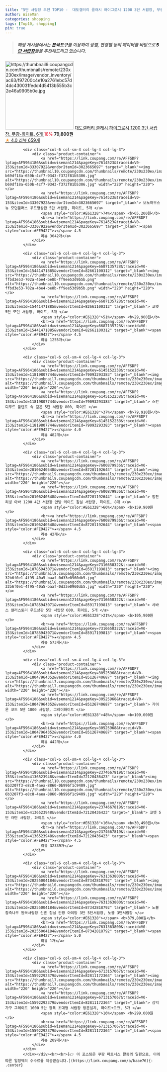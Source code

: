 ```yaml
---
title: "5단 서랍장 추천 TOP10 -  대도갤러리 클래시 하이그로시 1200 3단 서랍장, 무광-화이트, 6개 "
author: WiseMan
categories: shopping
tags: [Top10, shopping]
pin: true
---
```


> ##### 해당 게시물에서는 [**분석도구**](https://itemscout.io/)를 이용하여 **성별**, **연령별** 등의 데이터를 바탕으로 [**5단 서랍장**](https://link.coupang.com/a/baae76)들을 추천해드리고 있습니다.
<div class="container"><div class="row">
            <div class="col-6 col-sm-4 col-lg-4 col-lg-3">
                <div class="product-container">
                    <a href="https://link.coupang.com/re/AFFSDP?lptag=AF5964186&subid=wiseman1214&pageKey=1305059174&traceid=V0-153&itemId=20215763893&vendorItemId=70316504323" target="_blank"><img src="https://thumbnail9.coupangcdn.com/thumbnails/remote/230x230ex/image/vendor_inventory/ac63/f97200c4e10a2761ebc57d4dc430031fedd4d5413b555b3c2e46a9905b0e.jpg" alt="https://thumbnail9.coupangcdn.com/thumbnails/remote/230x230ex/image/vendor_inventory/ac63/f97200c4e10a2761ebc57d4dc430031fedd4d5413b555b3c2e46a9905b0e.jpg" width="220" height="220"></a>
                    <a href="https://link.coupang.com/re/AFFSDP?lptag=AF5964186&subid=wiseman1214&pageKey=1305059174&traceid=V0-153&itemId=20215763893&vendorItemId=70316504323" target="_blank"> 대도갤러리 클래시 하이그로시 1200 3단 서랍장, 무광-화이트, 6개 </a>
                    <span style="color:#E61328">18%</span> <b>79,800원</b>
                    <br><a href="https://link.coupang.com/re/AFFSDP?lptag=AF5964186&subid=wiseman1214&pageKey=1305059174&traceid=V0-153&itemId=20215763893&vendorItemId=70316504323" target="_blank"><span style="color:#FE9427">★</span> 4.0
                    리뷰 659개</a>
                </div>
            </div>
            
            <div class="col-6 col-sm-4 col-lg-4 col-lg-3">
                <div class="product-container">
                    <a href="https://link.coupang.com/re/AFFSDP?lptag=AF5964186&subid=wiseman1214&pageKey=7614523&traceid=V0-153&itemId=33307922&vendorItemId=3023665697" target="_blank"><img src="https://thumbnail10.coupangcdn.com/thumbnails/remote/230x230ex/image/retail/images/548961995136833-b69df18a-650b-4cf7-9343-f372f81b5306.jpg" alt="https://thumbnail10.coupangcdn.com/thumbnails/remote/230x230ex/image/retail/images/548961995136833-b69df18a-650b-4cf7-9343-f372f81b5306.jpg" width="220" height="220"></a>
                    <a href="https://link.coupang.com/re/AFFSDP?lptag=AF5964186&subid=wiseman1214&pageKey=7614523&traceid=V0-153&itemId=33307922&vendorItemId=3023665697" target="_blank"> 보노하우스 뉴 모던플러스 우드형상판 5단 서랍장, 화이트, 5개 </a>
                    <span style="color:#E61328">74%</span> <b>65,200원</b>
                    <br><a href="https://link.coupang.com/re/AFFSDP?lptag=AF5964186&subid=wiseman1214&pageKey=7614523&traceid=V0-153&itemId=33307922&vendorItemId=3023665697" target="_blank"><span style="color:#FE9427">★</span> 4.5
                    리뷰 3042개</a>
                </div>
            </div>
            
            <div class="col-6 col-sm-4 col-lg-4 col-lg-3">
                <div class="product-container">
                    <a href="https://link.coupang.com/re/AFFSDP?lptag=AF5964186&subid=wiseman1214&pageKey=6687135728&traceid=V0-153&itemId=15441471885&vendorItemId=82661100312" target="_blank"><img src="https://thumbnail10.coupangcdn.com/thumbnails/remote/230x230ex/image/retail/images/1688778934821905-ffbd3e53-702a-4be4-be8b-ff9ee53d9b5b.png" alt="https://thumbnail10.coupangcdn.com/thumbnails/remote/230x230ex/image/retail/images/1688778934821905-ffbd3e53-702a-4be4-be8b-ff9ee53d9b5b.png" width="220" height="220"></a>
                    <a href="https://link.coupang.com/re/AFFSDP?lptag=AF5964186&subid=wiseman1214&pageKey=6687135728&traceid=V0-153&itemId=15441471885&vendorItemId=82661100312" target="_blank"> 코멧 5단 모던 서랍장, 화이트, 5개 </a>
                    <span style="color:#E61328">51%</span> <b>29,900원</b>
                    <br><a href="https://link.coupang.com/re/AFFSDP?lptag=AF5964186&subid=wiseman1214&pageKey=6687135728&traceid=V0-153&itemId=15441471885&vendorItemId=82661100312" target="_blank"><span style="color:#FE9427">★</span> 4.5
                    리뷰 1255개</a>
                </div>
            </div>
            
            <div class="col-6 col-sm-4 col-lg-4 col-lg-3">
                <div class="product-container">
                    <a href="https://link.coupang.com/re/AFFSDP?lptag=AF5964186&subid=wiseman1214&pageKey=6145152238&traceid=V0-153&itemId=11819807744&vendorItemId=79093293383" target="_blank"><img src="https://thumbnail7.coupangcdn.com/thumbnails/remote/230x230ex/image/vendor_inventory/7f08/2461fd379a6db25adaa42dcbde881b9301cb368500a1a4d9b642b76219a0.jpg" alt="https://thumbnail7.coupangcdn.com/thumbnails/remote/230x230ex/image/vendor_inventory/7f08/2461fd379a6db25adaa42dcbde881b9301cb368500a1a4d9b642b76219a0.jpg" width="220" height="220"></a>
                    <a href="https://link.coupang.com/re/AFFSDP?lptag=AF5964186&subid=wiseman1214&pageKey=6145152238&traceid=V0-153&itemId=11819807744&vendorItemId=79093293383" target="_blank"> 스칸디무드 플렌토 속 깊은 5단 서랍장 800, 화이트 </a>
                    <span style="color:#E61328">37%</span> <b>79,910원</b>
                    <br><a href="https://link.coupang.com/re/AFFSDP?lptag=AF5964186&subid=wiseman1214&pageKey=6145152238&traceid=V0-153&itemId=11819807744&vendorItemId=79093293383" target="_blank"><span style="color:#FE9427">★</span> 4.0
                    리뷰 482개</a>
                </div>
            </div>
            
            <div class="col-6 col-sm-4 col-lg-4 col-lg-3">
                <div class="product-container">
                    <a href="https://link.coupang.com/re/AFFSDP?lptag=AF5964186&subid=wiseman1214&pageKey=7600879936&traceid=V0-153&itemId=20106240548&vendorItemId=87201192644" target="_blank"><img src="https://thumbnail9.coupangcdn.com/thumbnails/remote/230x230ex/image/vendor_inventory/e409/1d91fe7eb275645df061559d3efd0580f49c8d61bd894c805aed5595a0bb.jpg" alt="https://thumbnail9.coupangcdn.com/thumbnails/remote/230x230ex/image/vendor_inventory/e409/1d91fe7eb275645df061559d3efd0580f49c8d61bd894c805aed5595a0bb.jpg" width="220" height="220"></a>
                    <a href="https://link.coupang.com/re/AFFSDP?lptag=AF5964186&subid=wiseman1214&pageKey=7600879936&traceid=V0-153&itemId=20106240548&vendorItemId=87201192644" target="_blank"> 힘찬리빙 아바 1200 4단 서랍장 안방 와이드 침실 서랍장, 화이트, 8개 </a>
                    <span style="color:#E61328">66%</span> <b>159,900원</b>
                    <br><a href="https://link.coupang.com/re/AFFSDP?lptag=AF5964186&subid=wiseman1214&pageKey=7600879936&traceid=V0-153&itemId=20106240548&vendorItemId=87201192644" target="_blank"><span style="color:#FE9427">★</span> 4.5
                    리뷰 42개</a>
                </div>
            </div>
            
            <div class="col-6 col-sm-4 col-lg-4 col-lg-3">
                <div class="product-container">
                    <a href="https://link.coupang.com/re/AFFSDP?lptag=AF5964186&subid=wiseman1214&pageKey=7316650322&traceid=V0-153&itemId=18785943071&vendorItemId=85917199813" target="_blank"><img src="https://thumbnail8.coupangcdn.com/thumbnails/remote/230x230ex/image/retail/images/52906720682414-32b6f0e1-4f95-40a5-baaf-0d33e0960db5.jpg" alt="https://thumbnail8.coupangcdn.com/thumbnails/remote/230x230ex/image/retail/images/52906720682414-32b6f0e1-4f95-40a5-baaf-0d33e0960db5.jpg" width="220" height="220"></a>
                    <a href="https://link.coupang.com/re/AFFSDP?lptag=AF5964186&subid=wiseman1214&pageKey=7316650322&traceid=V0-153&itemId=18785943071&vendorItemId=85917199813" target="_blank"> 샤바스 컬러스토리 우드상판 5단 서랍장 600, 화이트, 5개 </a>
                    <span style="color:#E61328">21%</span> <b>105,900원</b>
                    <br><a href="https://link.coupang.com/re/AFFSDP?lptag=AF5964186&subid=wiseman1214&pageKey=7316650322&traceid=V0-153&itemId=18785943071&vendorItemId=85917199813" target="_blank"><span style="color:#FE9427">★</span> 4.5
                    리뷰 573개</a>
                </div>
            </div>
            
            <div class="col-6 col-sm-4 col-lg-4 col-lg-3">
                <div class="product-container">
                    <a href="https://link.coupang.com/re/AFFSDP?lptag=AF5964186&subid=wiseman1214&pageKey=30525968&traceid=V0-153&itemId=18047964352&vendorItemId=85126740687" target="_blank"><img src="https://thumbnail7.coupangcdn.com/thumbnails/remote/230x230ex/image/vendor_inventory/0028/306e9ad33265180eb9d05c1154761ec332aeb759a9b8ee0f673185c65ef5.jpg" alt="https://thumbnail7.coupangcdn.com/thumbnails/remote/230x230ex/image/vendor_inventory/0028/306e9ad33265180eb9d05c1154761ec332aeb759a9b8ee0f673185c65ef5.jpg" width="220" height="220"></a>
                    <a href="https://link.coupang.com/re/AFFSDP?lptag=AF5964186&subid=wiseman1214&pageKey=30525968&traceid=V0-153&itemId=18047964352&vendorItemId=85126740687" target="_blank"> 가이온 코드 5단 1000 서랍장, 그레이화이트 </a>
                    <span style="color:#E61328">48%</span> <b>109,000원</b>
                    <br><a href="https://link.coupang.com/re/AFFSDP?lptag=AF5964186&subid=wiseman1214&pageKey=30525968&traceid=V0-153&itemId=18047964352&vendorItemId=85126740687" target="_blank"><span style="color:#FE9427">★</span> 4.0
                    리뷰 442개</a>
                </div>
            </div>
            
            <div class="col-6 col-sm-4 col-lg-4 col-lg-3">
                <div class="product-container">
                    <a href="https://link.coupang.com/re/AFFSDP?lptag=AF5964186&subid=wiseman1214&pageKey=2374667819&traceid=V0-153&itemId=4136523948&vendorItemId=72120436423" target="_blank"><img src="https://thumbnail10.coupangcdn.com/thumbnails/remote/230x230ex/image/retail/images/1140390996678609-6b3207f3-e8c8-4aea-8860-0b996f1c9409.jpg" alt="https://thumbnail10.coupangcdn.com/thumbnails/remote/230x230ex/image/retail/images/1140390996678609-6b3207f3-e8c8-4aea-8860-0b996f1c9409.jpg" width="220" height="220"></a>
                    <a href="https://link.coupang.com/re/AFFSDP?lptag=AF5964186&subid=wiseman1214&pageKey=2374667819&traceid=V0-153&itemId=4136523948&vendorItemId=72120436423" target="_blank"> 코멧 5단 라탄 서랍장, 화이트 </a>
                    <span style="color:#E61328">16%</span> <b>30,490원</b>
                    <br><a href="https://link.coupang.com/re/AFFSDP?lptag=AF5964186&subid=wiseman1214&pageKey=2374667819&traceid=V0-153&itemId=4136523948&vendorItemId=72120436423" target="_blank"><span style="color:#FE9427">★</span> 4.5
                    리뷰 32339개</a>
                </div>
            </div>
            
            <div class="col-6 col-sm-4 col-lg-4 col-lg-3">
                <div class="product-container">
                    <a href="https://link.coupang.com/re/AFFSDP?lptag=AF5964186&subid=wiseman1214&pageKey=7631363800&traceid=V0-153&itemId=20255004184&vendorItemId=87342818792" target="_blank"><img src="https://thumbnail6.coupangcdn.com/thumbnails/remote/230x230ex/image/vendor_inventory/a296/ae256ec5d38e3318acec31d6aad98edebf27362c7bcf9e2d907ac469f10e.jpeg" alt="https://thumbnail6.coupangcdn.com/thumbnails/remote/230x230ex/image/vendor_inventory/a296/ae256ec5d38e3318acec31d6aad98edebf27362c7bcf9e2d907ac469f10e.jpeg" width="220" height="220"></a>
                    <a href="https://link.coupang.com/re/AFFSDP?lptag=AF5964186&subid=wiseman1214&pageKey=7631363800&traceid=V0-153&itemId=20255004184&vendorItemId=87342818792" target="_blank"> 노블 참죽나무 원목서랍장 신혼 침실 안방 아이방 3단 5단서랍장, 노블 3단서랍장 </a>
                    <span style="color:#E61328"></span> <b>379,800원</b>
                    <br><a href="https://link.coupang.com/re/AFFSDP?lptag=AF5964186&subid=wiseman1214&pageKey=7631363800&traceid=V0-153&itemId=20255004184&vendorItemId=87342818792" target="_blank"><span style="color:#FE9427">★</span> 5.0
                    리뷰 1개</a>
                </div>
            </div>
            
            <div class="col-6 col-sm-4 col-lg-4 col-lg-3">
                <div class="product-container">
                    <a href="https://link.coupang.com/re/AFFSDP?lptag=AF5964186&subid=wiseman1214&pageKey=6713157067&traceid=V0-153&itemId=15592292379&vendorItemId=82811172364" target="_blank"><img src="https://thumbnail7.coupangcdn.com/thumbnails/remote/230x230ex/image/rs_quotation_api/eg98hcsl/3200ffe52414439b8a22cd88d9b7d515.jpg" alt="https://thumbnail7.coupangcdn.com/thumbnails/remote/230x230ex/image/rs_quotation_api/eg98hcsl/3200ffe52414439b8a22cd88d9b7d515.jpg" width="220" height="220"></a>
                    <a href="https://link.coupang.com/re/AFFSDP?lptag=AF5964186&subid=wiseman1214&pageKey=6713157067&traceid=V0-153&itemId=15592292379&vendorItemId=82811172364" target="_blank"> 삼익가구 그레이트 1000 5단 광폭 초대형 서랍장 방문설치, 화이트+오크, 5개 </a>
                    <span style="color:#E61328">16%</span> <b>299,000원</b>
                    <br><a href="https://link.coupang.com/re/AFFSDP?lptag=AF5964186&subid=wiseman1214&pageKey=6713157067&traceid=V0-153&itemId=15592292379&vendorItemId=82811172364" target="_blank"><span style="color:#FE9427">★</span> 4.5
                    리뷰 209개</a>
                </div>
            </div>
            </div></div><br><br>[👉 이 포스팅은 쿠팡 파트너스 활동의 일환으로, 이에 따른 일정액의 수수료를 제공받습니다.](https://link.coupang.com/a/baae76){: .center}